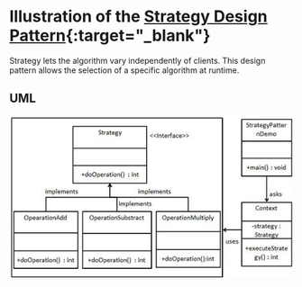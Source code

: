 # Illustration of the [Strategy Design Pattern](https://refactoring.guru/design-patterns/strategy){:target="_blank"}

Strategy lets the algorithm vary independently of clients. This design pattern allows the selection of a specific algorithm at runtime. 

## UML

![Strategy Design Pattern](strategy.jpg)
